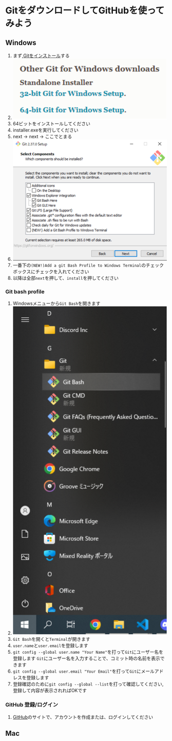 # GitをダウンロードしてGitHubを使ってみよう

## Windows
1. まず,[Gitをインストール](https://git-scm.com/download/win)する 
2.  ![](fig/dl_link.drawio.svg)
3. 64ビットをインストールしてください
4. installer.exeを実行してください
5. next → next → ここでとまる
6. ![](fig/bash.drawio.svg)
7. 一番下の`(NEW!)Add a git Bash Profile to Windows Terminal`のチェックボックスにチェックを入れてください
8. 以降は全部`next`を押して、`install`を押してください

### Git bash profile
1. Windowsメニューから`Git Bash`を開きます
2. ![](fig/git_bash.drawio.svg)
3. `Git Bash`を開くと`Terminal`が開きます
4. `user.name`と`user.email`を登録します
5. `git config --global user.name "Your Name"`を打って`Git`にユーザー名を登録します
`Git`にユーザー名を入力することで、コミット時の名前を表示できます
6. `git config --global user.email "Your Email"`を打って`Git`にメールアドレスを登録します
7. 登録確認のために`git config --global --list`を打って確認してください,登録して内容が表示されればOKです

### GitHub 登録/ログイン
1. [GitHub](https://github.co.jp/)のサイトで、アカウントを作成または、ログインしてください






## Mac


